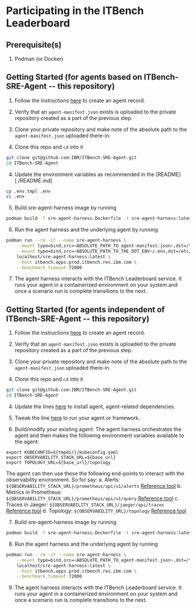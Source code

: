 # Participating in the ITBench Leaderboard

## Prerequisite(s)
1. Podman (or Docker)
   
## Getting Started (for agents based on ITBench-SRE-Agent -- this repository)
1. Follow the instructions [here](https://github.com/itbench-hub/ITBench/blob/main/docs/leaderboard.md) to create an agent record.

2. Verify that an `agent-manifest.json` exists is uploaded to the private repository created as a part of the previous step.

3. Clone your private repository and make note of the absolute path to the `agent-manifest.json` uploaded there-in.

3. Clone this repo and `cd` into it
```bash
git clone git@github.com:IBM/ITBench-SRE-Agent.git  
cd ITBench-SRE-Agent  
```  
  
4. Update the environment variables as recommended in the [README][./README.md]
```bash
cp .env.tmpl .env  
vi .env
```  
  
5. Build sre-agent-harness image by running
```bash
podman build -f sre-agent-harness.Dockerfile -t sre-agent-harness:latest .
```

6. Run the agent harness and the underlying agent by running
```bash
podman run --rm -it --name sre-agent-harness \
    --mount type=bind,src=<ABSOLUTE_PATH_TO_agent-manifest.json>,dst=/tmp/agent-manifest.json \
    --mount type=bind,src=<ABSOLUTE_PATH_TO_THE_DOT_ENV>/.env,dst=/etc/lumyn/.env \
    localhost/sre-agent-harness:latest \
    --host itbench.apps.prod.itbench.res.ibm.com \
    --benchmark_timeout 72000
```

7. The agent harness interacts with the ITBench Leaderboard service. It runs your agent in a containerized environment on your system and once a scenario run is complete transitions to the next.

## Getting Started (for agents independent of ITBench-SRE-Agent -- this repository)

1. Follow the instructions [here](https://github.com/itbench-hub/ITBench/blob/main/docs/leaderboard.md) to create an agent record.

2. Verify that an `agent-manifest.json` exists is uploaded to the private repository created as a part of the previous step.

3. Clone your private repository and make note of the absolute path to the `agent-manifest.json` uploaded there-in.

3. Clone this repo and `cd` into it
```bash
git clone git@github.com:IBM/ITBench-SRE-Agent.git  
cd ITBench-SRE-Agent  
```

4. Update the lines [here](https://github.com/itbench-hub/ITBench-SRE-Agent/blob/main/sre-agent-harness.Dockerfile#L15-L18) to install agent, agent-related dependencies.

5. Tweak the line [here](https://github.com/itbench-hub/ITBench-SRE-Agent/blob/main/agent-harness-sre.yaml#L27) to run your agent or framework.

6. Build/modify your existing agent: The agent harness orchestrates the agent and then makes the following environment variables available to the agent:
```
export KUBECONFIG=${tmpdir}/kubeconfig.yaml
export OBSERVABILITY_STACK_URL=${base_url}
export TOPOLOGY_URL=${base_url}/topology
```
The agent can then use these the following end-points to interact with the observability environment. So for say:
a. Alerts: `${OBSERVABILITY_STACK_URL}/prometheus/api/v1/alerts` [Reference tool](https://github.com/itbench-hub/ITBench-SRE-Agent/blob/main/src/lumyn/tools/observability_stack/get_alerts.py)
b. Metrics in Prometheus: `${OBSERVABILITY_STACK_URL}/prometheus/api/v1/query` [Reference tool](https://github.com/itbench-hub/ITBench-SRE-Agent/blob/main/src/lumyn/tools/observability_stack/nl2metrics.py)
c. Traces in Jaeger: `${OBSERVABILITY_STACK_URL}/jaeger/api/traces` [Reference tool](https://github.com/itbench-hub/ITBench-SRE-Agent/blob/main/src/lumyn/tools/observability_stack/nl2traces.py)
d. Topology: `${OBSERVABILITY_URL}/topology` [Reference tool](https://github.com/itbench-hub/ITBench-SRE-Agent/blob/main/src/lumyn/tools/observability_stack/get_topology_nodes.py)

7. Build sre-agent-harness image by running
```bash
podman build -f sre-agent-harness.Dockerfile -t sre-agent-harness:latest .
```

8. Run the agent harness and the underlying agent by running
```bash
podman run --rm -it --name sre-agent-harness \
    --mount type=bind,src=<ABSOLUTE_PATH_TO_agent-manifest.json>,dst=/tmp/agent-manifest.json \
    localhost/sre-agent-harness:latest \
    --host itbench.apps.prod.itbench.res.ibm.com \
    --benchmark_timeout 72000
```

9. The agent harness interacts with the ITBench Leaderboard service. It runs your agent in a containerized environment on your system and once a scenario run is complete transitions to the next.
